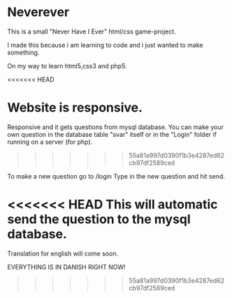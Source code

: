 # Neverever
This is a small "Never Have I Ever" html/css game-project. 

I made this because i am learning to code and i just wanted to make something.

On my way to learn html5,css3 and php5.

<<<<<<< HEAD

Website is responsive.
=======
Responsive and it gets questions from mysql database.
You can make your own question in the database table "svar" itself or in the "Login" folder if running on a server (for php).
>>>>>>> 55a81a997d0390f1b3e4287ed62cb97df2589ced

To make a new question go to /login
Type in the new question and hit send.

<<<<<<< HEAD
This will automatic send the question to the mysql database.
=======
Translation for english will come soon.

EVERYTHING IS IN DANISH RIGHT NOW!
>>>>>>> 55a81a997d0390f1b3e4287ed62cb97df2589ced
